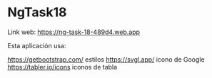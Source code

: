 # NgTask18

Link web: https://ng-task-18-489d4.web.app

Esta aplicación usa:

https://getbootstrap.com/ estilos
https://svgl.app/ icono de Google
https://tabler.io/icons iconos de tabla
